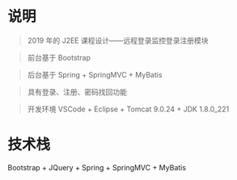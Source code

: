 # 说明
 
>  2019 年的 J2EE 课程设计——远程登录监控登录注册模块

>  前台基于 Bootstrap

>  后台基于 Spring + SpringMVC + MyBatis

>  具有登录、注册、密码找回功能

>  开发环境 VSCode + Eclipse + Tomcat 9.0.24 + JDK 1.8.0_221
	
# 技术栈

Bootstrap + JQuery + Spring + SpringMVC + MyBatis


